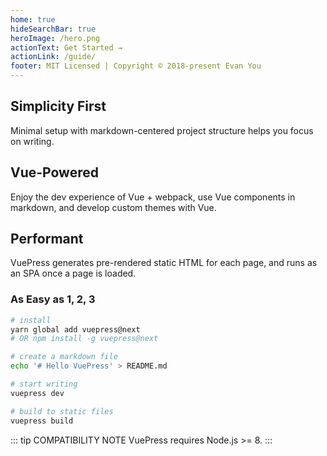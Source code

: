 ```yaml
---
home: true
hideSearchBar: true
heroImage: /hero.png
actionText: Get Started →
actionLink: /guide/
footer: MIT Licensed | Copyright © 2018-present Evan You
---
```


<div style="text-align: center">
  <Bit/>
</div>

<div class="features">
  <div class="feature">
    <h2>Simplicity First</h2>
    <p>Minimal setup with markdown-centered project structure helps you focus on writing.</p>
  </div>
  <div class="feature">
    <h2>Vue-Powered</h2>
    <p>Enjoy the dev experience of Vue + webpack, use Vue components in markdown, and develop custom themes with Vue.</p>
  </div>
  <div class="feature">
    <h2>Performant</h2>
    <p>VuePress generates pre-rendered static HTML for each page, and runs as an SPA once a page is loaded.</p>
  </div>
</div>

### As Easy as 1, 2, 3

```bash
# install
yarn global add vuepress@next
# OR npm install -g vuepress@next

# create a markdown file
echo '# Hello VuePress' > README.md

# start writing
vuepress dev

# build to static files
vuepress build
```

::: tip COMPATIBILITY NOTE
VuePress requires Node.js >= 8.
:::
